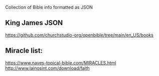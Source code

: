 Collection of Bible info formatted as JSON


## King James JSON
https://github.com/churchstudio-org/openbible/tree/main/en_US/books

## Miracle list: 
https://www.naves-topical-bible.com/MIRACLES.html
http://www.lainosint.com/download/faith

